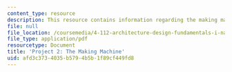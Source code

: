 ```yaml
---
content_type: resource
description: This resource contains information regarding the making machine.
file: null
file_location: /coursemedia/4-112-architecture-design-fundamentals-i-nano-machines-fall-2012/afd3c3734035b5794b5b1f89cf449fd8_MIT4_112F12_prjct2-makg.pdf
file_type: application/pdf
resourcetype: Document
title: 'Project 2: The Making Machine'
uid: afd3c373-4035-b579-4b5b-1f89cf449fd8
---
```

